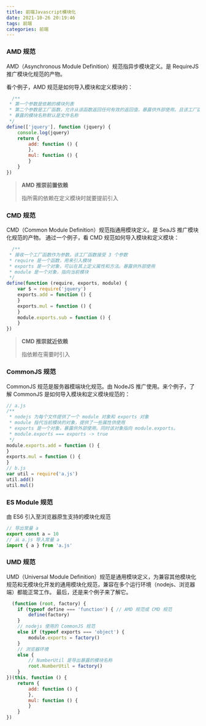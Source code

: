 ```yaml
---
title: 前端Javascript模块化
date: 2021-10-26 20:19:46
tags: 前端
categories: 前端
---
```


### AMD 规范

AMD（Asynchronous Module Definition）规范指异步模块定义。是 RequireJS 推广模块化规范的产物。

看个例子，AMD 规范是如何导入模块和定义模块的：

```javascript
  /**
 * 第一个参数是依赖的模块列表
 * 第二个参数是工厂函数，允许从该函数返回任何有效的返回值，暴露供外部使用。且该工厂函数的参数列表对应依赖的模块列表
 * 暴露的模块名称默认是文件名称
 */
define(['jquery'], function (jquery) {
    console.log(jquery)
    return {
        add: function () {
        },
        mul: function () {
        }
    }
})
 ```

> **AMD 推崇前置依赖**
>
> 指所需的依赖在定义模块时就要提前引入

### CMD 规范

CMD（Common Module Definition）规范指通用模块定义。是 SeaJS 推广模块化规范的产物。 通过一个例子，看 CMD 规范如何导入模块和定义模块：

```javascript
  /**
 * 接收一个工厂函数作为参数。该工厂函数接受 3 个参数
 * require 是一个函数，用来引入模块
 * exports 是一个对象，可以在其上定义属性和方法。暴露供外部使用
 * module 是一个对象，指向当前模块
 */
define(function (require, exports, module) {
    var $ = require('jquery')
    exports.add = function () {
    }
    exports.mul = function () {
    }
    module.exports.sub = function () {
    }
})
```

> **CMD 推崇就近依赖**
>
> 指依赖在需要时引入

### CommonJS 规范

CommonJS 规范是服务器模端块化规范。由 NodeJS 推广使用。来个例子，了解 CommonJS 是如何导入模块和定义模块规范的：

```javascript
// a.js
/**
 * nodejs 为每个文件提供了一个 module 对象和 exports 对象
 * module 指代当前模块的对象，提供了一些属性供使用
 * exports 是一个对象，暴露供外部使用。同时该对象指向 module.exports。
 * module.exports === exports -> true
 */
module.exports.add = function () {
}
exports.mul = function () {
}
// b.js
var util = require('a.js')
util.add()
util.mul()
```

### ES Module 规范

由 ES6 引入至浏览器原生支持的模块化规范

```javascript
// 导出常量 a
export const a = 10
// 从 a.js 导入常量 a 
import { a } from 'a.js'
```

### UMD 规范

UMD（Universal Module Definition）规范是通用模块定义，为兼容其他模块化规范和无模块化开发的通用模块化规范，兼容在多个运行环境（nodejs、浏览器端）都能正常工作。
最后，还是来个例子来了解它。

```javascript
  (function (root, factory) {
    if (typeof define === 'function') { // AMD 规范或 CMD 规范
        define(factory)
    }
    // nodejs 使用的 CommonJS 规范
    else if (typeof exports === 'object') { 
        module.exports = factory()
    }
    // 浏览器环境
    else {
        // NumberUtil 是导出暴露的模块名称
        root.NumberUtil = factory()
    }
})(this, function () {
    return {
        add: function () {
        },
        mul: function () {
        }
    }
})
```

  

  
